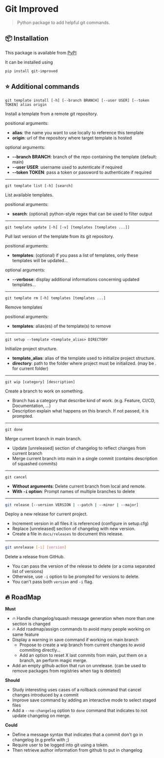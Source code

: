# Git Improved

> Python package to add helpful git commands.

## :package: Installation

This package is available from [PyPI](https://pypi.org/project/git-improved/)

It can be installed using

```
pip install git-improved
```

## :star: Additional commands

```
git template install [-h] [--branch BRANCH] [--user USER] [--token TOKEN] alias origin
```

Install a template from a remote git repository.

positional arguments:
- **alias**: the name you want to use locally to reference this template
- **origin**: url of the repository where target template is hosted

optional arguments:
- **--branch BRANCH**: branch of the repo containing the template (default: main)
- **--user USER**: username used to autenticate if required
- **--token TOKEN**: pass a token or password to authenticate if required

---

```
git template list [-h] [search]
```

List available templates.

positional arguments:
- **search**: (optional) python-style regex that can be used to filter output

---

```
git template update [-h] [-v] [templates [templates ...]]
```

Pull last version of the template from its git repository.

positional arguments:
- **templates**: (optional) if you pass a list of templates, only these templates will be updated...

optional arguments:
- **--verbose**: display additional informations concerning updated templates...

---

```
git template rm [-h] templates [templates ...]
```

Remove templates

positional arguments:
- **templates**: alias(es) of the template(s) to remove
---

```
git setup --template <template_alias> DIRECTORY
```

Initialize project structure.
- **template_alias**: alias of the template used to initialize project structure.
- **directory**: path to the folder where project must be initialized. (may be . for current folder)

---

```
git wip [category] [description]
```

Create a branch to work on something.
- Branch has a category that describe kind of work. (e.g. Feature, CI/CD, Documentation, ...)
- Description explain what happens on this branch. If not passed, it is prompted.

---

```
git done
```

Merge current branch in main branch.
- Update [unreleased] section of changelog to reflect changes from current branch
- Merge current branch into main in a single commit (contains description of squashed commits)

---

```
git cancel
```

- **Without arguments**: Delete current branch from local and remote.
- **With `-i` option**: Prompt names of multiple branches to delete

---

```bash
git release [--version VERSION | --patch | --minor | --major]
```

Deploy a new release for current project.
- Increment version in all files it is referenced (configure in setup.cfg)
- Replace [unreleased] section of changelog with new version.
- Create a file in `docs/releases` to document this release.

---

```bash
git unrelease [-i] [version]
```

Delete a release from GitHub.
- You can pass the version of the release to delete (or a coma separated list of versions)
- Otherwise, use `-i` option to be prompted for versions to delete.
- You can't pass both `version` and `-i` flag.

## :fire: RoadMap

**Must**

- :fire: Handle changelog/squash message generation when more than one section is changed
- :fire: Add roadmap/assign commands to avoid many people working on same feature
- Display a warning in save command if working on main branch
    - Propose to create a wip branch from current changes to avoid commiting directly...
    - Add an option to reset X last commits from main, put them on a branch, an perform magic merge.
- Add an empty github action that run on unrelease. (can be used to remove packages from registries when tag is deleted)

**Should**

- Study interesting uses cases of a rollback command that cancel changes introduced by a commit
- Improve save command by adding an interactive mode to select staged files
- Add a `--no-changelog` option to `done` command that indicates to not update changelog on merge.

**Could**

- Define a message syntax that indicates that a commit don't go in changelog (e.g prefix with ;)
- Require user to be logged into git using a token.
- Then retrieve author information from github to put in changelog

